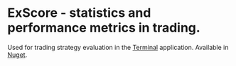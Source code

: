 # ExScore - statistics and performance metrics in trading. 

Used for trading strategy evaluation in the [Terminal](https://github.com/Indemos/Terminal) application. 
Available in [Nuget](https://www.nuget.org/packages/ExScore/1.0.1-RC).
